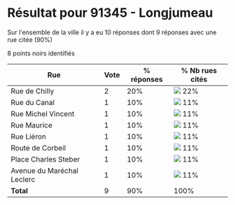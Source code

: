 # Résultat pour 91345 - Longjumeau

Sur l'ensemble de la ville il y a eu 10 réponses dont 9 réponses avec une rue citée (90%)

8 points noirs identifiés

| Rue | Vote | % réponses | % Nb rues cités|
|-----|------|------------|----------------|
| Rue de Chilly | 2 | 20% | <img src="../../img/bar_22.gif" />&nbsp;22%|
| Rue du Canal | 1 | 10% | <img src="../../img/bar_11.gif" />&nbsp;11%|
| Rue Michel Vincent | 1 | 10% | <img src="../../img/bar_11.gif" />&nbsp;11%|
| Rue Maurice | 1 | 10% | <img src="../../img/bar_11.gif" />&nbsp;11%|
| Rue Liéron | 1 | 10% | <img src="../../img/bar_11.gif" />&nbsp;11%|
| Route de Corbeil | 1 | 10% | <img src="../../img/bar_11.gif" />&nbsp;11%|
| Place Charles Steber | 1 | 10% | <img src="../../img/bar_11.gif" />&nbsp;11%|
| Avenue du Maréchal Leclerc | 1 | 10% | <img src="../../img/bar_11.gif" />&nbsp;11%|
| **Total** | 9 | 90% | 100%|
